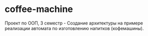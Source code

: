 # coffee-machine
Проект по ООП, 3 семестр - Создание архитектуры на примере реализации автомата по изготовлению напитков (кофемашины).
